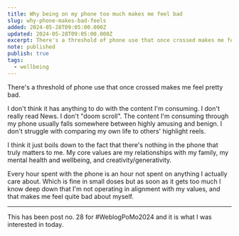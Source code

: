 ```yaml
---
title: Why being on my phone too much makes me feel bad
slug: why-phone-makes-bad-feels
added: 2024-05-28T09:05:00.000Z
updated: 2024-05-28T09:05:00.000Z
excerpt: There's a threshold of phone use that once crossed makes me feel pretty bad.
note: published
publish: true
tags:
  - wellbeing
---
```

There's a threshold of phone use that once crossed makes me feel pretty bad.

I don't think it has anything to do with the content I'm consuming. I don't really read News. I don't "doom scroll". The content I'm consuming through my phone usually falls somewhere between highly amusing and benign. I don't struggle with comparing my own life to others' highlight reels. 

I think it just boils down to the fact that there's nothing in the phone that truly matters to me. My core values are my relationships with my family, my mental health and wellbeing, and creativity/generativity.

Every hour spent with the phone is an hour not spent on anything I actually care about. Which is fine in small doses but as soon as it gets too much I know deep down that I'm not operating in alignment with my values, and that makes me feel quite bad about myself. 

<hr>

This has been post no. 28 for #WeblogPoMo2024 and it is what I was interested in today.
